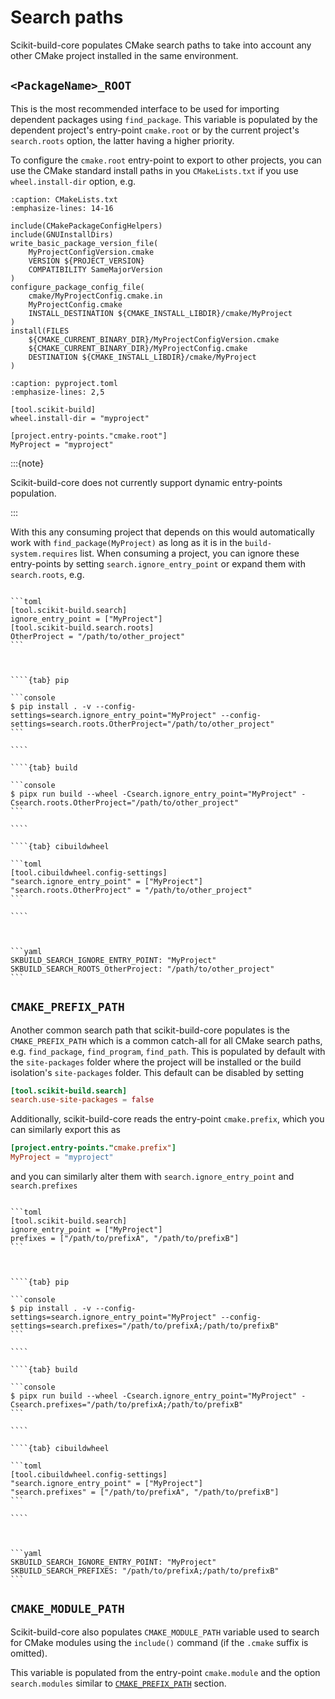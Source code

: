 # Search paths

Scikit-build-core populates CMake search paths to take into account any other
CMake project installed in the same environment.

## `<PackageName>_ROOT`

This is the most recommended interface to be used for importing dependent
packages using `find_package`. This variable is populated by the dependent
project's entry-point `cmake.root` or by the current project's `search.roots`
option, the latter having a higher priority.

To configure the `cmake.root` entry-point to export to other projects, you
can use the CMake standard install paths in you `CMakeLists.txt` if you use
`wheel.install-dir` option, e.g.

```{code-block} cmake
:caption: CMakeLists.txt
:emphasize-lines: 14-16

include(CMakePackageConfigHelpers)
include(GNUInstallDirs)
write_basic_package_version_file(
    MyProjectConfigVersion.cmake
    VERSION ${PROJECT_VERSION}
    COMPATIBILITY SameMajorVersion
)
configure_package_config_file(
    cmake/MyProjectConfig.cmake.in
    MyProjectConfig.cmake
    INSTALL_DESTINATION ${CMAKE_INSTALL_LIBDIR}/cmake/MyProject
)
install(FILES
    ${CMAKE_CURRENT_BINARY_DIR}/MyProjectConfigVersion.cmake
    ${CMAKE_CURRENT_BINARY_DIR}/MyProjectConfig.cmake
    DESTINATION ${CMAKE_INSTALL_LIBDIR}/cmake/MyProject
)
```
```{code-block} toml
:caption: pyproject.toml
:emphasize-lines: 2,5

[tool.scikit-build]
wheel.install-dir = "myproject"

[project.entry-points."cmake.root"]
MyProject = "myproject"
```

:::{note}

Scikit-build-core does not currently support dynamic entry-points population.

:::

With this any consuming project that depends on this would automatically work
with `find_package(MyProject)` as long as it is in the `build-system.requires`
list. When consuming a project, you can ignore these entry-points by setting
`search.ignore_entry_point` or expand them with `search.roots`, e.g.

````{tab} pyproject.toml

```toml
[tool.scikit-build.search]
ignore_entry_point = ["MyProject"]
[tool.scikit-build.search.roots]
OtherProject = "/path/to/other_project"
```

````

`````{tab} config-settings


````{tab} pip

```console
$ pip install . -v --config-settings=search.ignore_entry_point="MyProject" --config-settings=search.roots.OtherProject="/path/to/other_project"
```

````

````{tab} build

```console
$ pipx run build --wheel -Csearch.ignore_entry_point="MyProject" -Csearch.roots.OtherProject="/path/to/other_project"
```

````

````{tab} cibuildwheel

```toml
[tool.cibuildwheel.config-settings]
"search.ignore_entry_point" = ["MyProject"]
"search.roots.OtherProject" = "/path/to/other_project"
```

````

`````

````{tab} Environment


```yaml
SKBUILD_SEARCH_IGNORE_ENTRY_POINT: "MyProject"
SKBUILD_SEARCH_ROOTS_OtherProject: "/path/to/other_project"
```

````

## `CMAKE_PREFIX_PATH`

Another common search path that scikit-build-core populates is the
`CMAKE_PREFIX_PATH` which is a common catch-all for all CMake search paths,
e.g. `find_package`, `find_program`, `find_path`. This is populated by default
with the `site-packages` folder where the project will be installed or the build
isolation's `site-packages` folder. This default can be disabled by setting

```toml
[tool.scikit-build.search]
search.use-site-packages = false
```

Additionally, scikit-build-core reads the entry-point `cmake.prefix`, which you
can similarly export this as

``` toml
[project.entry-points."cmake.prefix"]
MyProject = "myproject"
```

and you can similarly alter them with `search.ignore_entry_point` and
`search.prefixes`

````{tab} pyproject.toml

```toml
[tool.scikit-build.search]
ignore_entry_point = ["MyProject"]
prefixes = ["/path/to/prefixA", "/path/to/prefixB"]
```

````

`````{tab} config-settings


````{tab} pip

```console
$ pip install . -v --config-settings=search.ignore_entry_point="MyProject" --config-settings=search.prefixes="/path/to/prefixA;/path/to/prefixB"
```

````

````{tab} build

```console
$ pipx run build --wheel -Csearch.ignore_entry_point="MyProject" -Csearch.prefixes="/path/to/prefixA;/path/to/prefixB"
```

````

````{tab} cibuildwheel

```toml
[tool.cibuildwheel.config-settings]
"search.ignore_entry_point" = ["MyProject"]
"search.prefixes" = ["/path/to/prefixA", "/path/to/prefixB"]
```

````

`````

````{tab} Environment


```yaml
SKBUILD_SEARCH_IGNORE_ENTRY_POINT: "MyProject"
SKBUILD_SEARCH_PREFIXES: "/path/to/prefixA;/path/to/prefixB"
```

````

## `CMAKE_MODULE_PATH`

Scikit-build-core also populates `CMAKE_MODULE_PATH` variable used to search
for CMake modules using the `include()` command (if the `.cmake` suffix is
omitted).

This variable is populated from the entry-point `cmake.module` and the option
`search.modules` similar to [`CMAKE_PREFIX_PATH`] section.

[`CMAKE_PREFIX_PATH`]: #cmake-prefix-path
